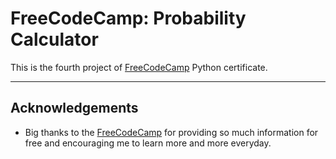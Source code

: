 # FreeCodeCamp: Probability Calculator

This is the fourth project of [FreeCodeCamp](https://www.freecodecamp.org) Python certificate.

---

## Acknowledgements

- Big thanks to the [FreeCodeCamp](https://www.freecodecamp.org) for providing so much information for free and encouraging me to learn more and more everyday.

